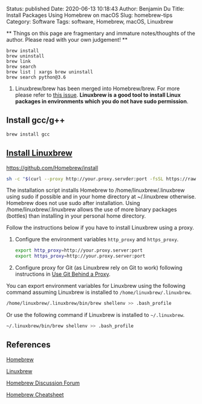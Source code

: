 Status: published
Date: 2020-06-13 10:18:43
Author: Benjamin Du
Title: Install Packages Using Homebrew on macOS
Slug: homebrew-tips
Category: Software
Tags: software, Homebrew, macOS, Linuxbrew

**
Things on this page are fragmentary and immature notes/thoughts of the author.
Please read with your own judgement!
**


```
brew install 
brew uninstall
brew link 
brew search 
brew list | xargs brew uninstall
brew search python@3.6
```

1. Linuxbrew/brew has been merged into Homebrew/brew.
    For more please refer to [this issue](https://github.com/Linuxbrew/brew/issues/1).
    **Linuxbrew is a good tool to install Linux packages 
    in environments which you do not have sudo permission**.

## Install gcc/g++

```Bash
brew install gcc
```

## [Install Linuxbrew](https://github.com/Homebrew/install)

https://github.com/Homebrew/install

```Bash
sh -c "$(curl --proxy http://your.proxy.servder:port -fsSL https://raw.githubusercontent.com/Linuxbrew/install/master/install.sh)"
```
The installation script installs Homebrew to /home/linuxbrew/.linuxbrew using sudo if possible 
and in your home directory at ~/.linuxbrew otherwise. 
Homebrew does not use sudo after installation. 
Using /home/linuxbrew/.linuxbrew allows the use of more binary packages (bottles) 
than installing in your personal home directory.

Follow the instructions below if you have to install Linuxbrew using a proxy.

1. Configure the environment variables `http_proxy` and `https_proxy`.
    ```Bash
    export http_proxy=http://your.proxy.server:port
    export https_proxy=http://your.proxy.server:port
    ```
2. Configure proxy for Git (as Linuxbrew rely on Git to work) following instructions in
    [Use Git Behind a Proxy](http://www.legendu.net/en/blog/use-git-behind-a-proxy/).


You can export environment variables for Linuxbrew using the following command
assuming Linuxbrew is installed to `/home/linuxbrew/.linuxbrew`.
```Bash
/home/linuxbrew/.linuxbrew/bin/brew shellenv >> .bash_profile
```
Or use the following command if Linuxbrew is installed to `~/.linuxbrew`.
```Bash
~/.linuxbrew/bin/brew shellenv >> .bash_profile
```

## References

[Homebrew](https://brew.sh/)

[Linuxbrew](https://docs.brew.sh/Homebrew-on-Linux)

[Homebrew Discussion Forum](https://discourse.brew.sh/latest)

[Homebrew Cheatsheet](https://devhints.io/homebrew)
